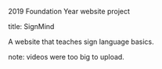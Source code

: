 2019 Foundation Year website project

title: SignMind

A website that teaches sign language basics.

note: videos were too big to upload. 

